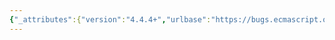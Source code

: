 ```yaml
---
{"_attributes":{"version":"4.4.4+","urlbase":"https://bugs.ecmascript.org/","maintainer":"dherman@mozilla.com"},"bug":{"bug_id":3606,"creation_ts":"2015-01-23 13:24:00 -0800","short_desc":"9.1.14 OrdinaryCreateFromConstructor, 9.1.15 GetPrototypeFromConstructor: Use the same name for the default prototoype?","delta_ts":"2015-02-02 18:38:53 -0800","product":"Draft for 6th Edition","component":"editorial issue","version":"Rev 31: January 15, 2015 Draft","rep_platform":"All","op_sys":"All","bug_status":"RESOLVED","resolution":"FIXED","priority":"Normal","bug_severity":"enhancement","everconfirmed":true,"reporter":{"uid":"andrebargull","name":"André Bargull"},"assigned_to":{"uid":"allen","name":"Allen Wirfs-Brock"},"long_desc":[{"commentid":11616,"comment_count":0,"who":{"uid":"andrebargull","name":"André Bargull"},"bug_when":"2015-01-23 13:24:02 -0800","thetext":"9.1.14 OrdinaryCreateFromConstructor ( constructor, defaultProto, internalSlotsList )\n9.1.15 GetPrototypeFromConstructor ( constructor, intrinsicDefaultProto )\n\n\nBoth operations should probably use the same name for the default prototype argument, especially because they appear next to each other."},{"commentid":11846,"comment_count":1,"who":{"uid":"allen","name":"Allen Wirfs-Brock"},"bug_when":"2015-01-31 16:03:45 -0800","thetext":"fixed in rev32 editor's draft"},{"commentid":11958,"comment_count":2,"who":{"uid":"allen","name":"Allen Wirfs-Brock"},"bug_when":"2015-02-02 18:38:53 -0800","thetext":"fixed in rev32 draft"}]}}
---
```

